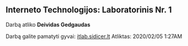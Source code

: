 ## Interneto Technologijos: Laboratorinis Nr. 1
Darbą atliko __Deividas Gedgaudas__

Darbą galite pamatyti gyvai: [itlab.sidicer.lt](http://itlab.sidicer.lt "Asmeninis puslapis")
Atliktas: 2020/02/05 1:27AM
